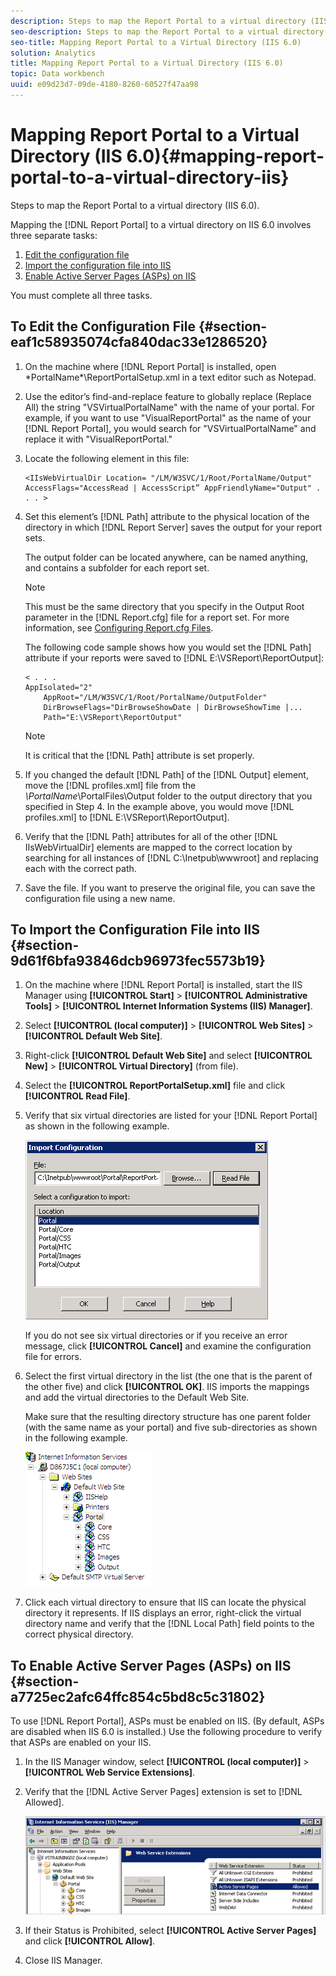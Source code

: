 ```yaml
---
description: Steps to map the Report Portal to a virtual directory (IIS 6.0).
seo-description: Steps to map the Report Portal to a virtual directory (IIS 6.0).
seo-title: Mapping Report Portal to a Virtual Directory (IIS 6.0)
solution: Analytics
title: Mapping Report Portal to a Virtual Directory (IIS 6.0)
topic: Data workbench
uuid: e09d23d7-09de-4180-8260-60527f47aa98
---
```


# Mapping Report Portal to a Virtual Directory (IIS 6.0){#mapping-report-portal-to-a-virtual-directory-iis}

Steps to map the Report Portal to a virtual directory (IIS 6.0).

 Mapping the [!DNL Report Portal] to a virtual directory on IIS 6.0 involves three separate tasks:

1. [Edit the configuration file](../../../../home/c-rpt-oview/c-install-rpt-port/c-virtual-dir/c-map-rpt-port-vdir-6.md#section-eaf1c58935074cfa840dac33e1286520) 
1. [Import the configuration file into IIS](../../../../home/c-rpt-oview/c-install-rpt-port/c-virtual-dir/c-map-rpt-port-vdir-6.md#section-9d61f6bfa93846dcb96973fec5573b19) 
1. [Enable Active Server Pages (ASPs) on IIS](../../../../home/c-rpt-oview/c-install-rpt-port/c-virtual-dir/c-map-rpt-port-vdir-6.md#section-a7725ec2afc64ffc854c5bd8c5c31802)

You must complete all three tasks.

## To Edit the Configuration File {#section-eaf1c58935074cfa840dac33e1286520}

1. On the machine where [!DNL Report Portal] is installed, open \*PortalName*\ReportPortalSetup.xml in a text editor such as Notepad. 

1. Use the editor’s find-and-replace feature to globally replace (Replace All) the string "VSVirtualPortalName" with the name of your portal. For example, if you want to use "VisualReportPortal" as the name of your [!DNL Report Portal], you would search for "VSVirtualPortalName" and replace it with "VisualReportPortal." 
1. Locate the following element in this file: 

   ```
   <IIsWebVirtualDir Location= "/LM/W3SVC/1/Root/PortalName/Output" AccessFlags="AccessRead | AccessScript” AppFriendlyName="Output" . . . >
   ```

1. Set this element’s [!DNL Path] attribute to the physical location of the directory in which [!DNL Report Server] saves the output for your report sets.

   The output folder can be located anywhere, can be named anything, and contains a subfolder for each report set.

   >[!NOTE]
   >
   >This must be the same directory that you specify in the Output Root parameter in the [!DNL Report.cfg] file for a report set. For more information, see [Configuring Report.cfg Files](../../../../home/c-rpt-oview/c-admin-rpt/c-config-rpt-files.md#concept-cf4b95344fcb4c8c877db91e5f1d345d).

   The following code sample shows how you would set the [!DNL Path] attribute if your reports were saved to [!DNL E:\VSReport\ReportOutput]:

   ```
   < . . . 
   AppIsolated="2" 
       AppRoot="/LM/W3SVC/1/Root/PortalName/OutputFolder" 
       DirBrowseFlags="DirBrowseShowDate | DirBrowseShowTime |...  
       Path="E:\VSReport\ReportOutput"
   ```

   >[!NOTE]
   >
   >It is critical that the [!DNL Path] attribute is set properly.

1. If you changed the default [!DNL Path] of the [!DNL Output] element, move the [!DNL profiles.xml] file from the *\PortalName*\PortalFiles\Output folder to the output directory that you specified in Step 4. In the example above, you would move [!DNL profiles.xml] to [!DNL E:\VSReport\ReportOutput]. 

1. Verify that the [!DNL Path] attributes for all of the other [!DNL IIsWebVirtualDir] elements are mapped to the correct location by searching for all instances of [!DNL C:\Inetpub\wwwroot] and replacing each with the correct path. 

1. Save the file. If you want to preserve the original file, you can save the configuration file using a new name.

## To Import the Configuration File into IIS {#section-9d61f6bfa93846dcb96973fec5573b19}

1. On the machine where [!DNL Report Portal] is installed, start the IIS Manager using **[!UICONTROL Start]** > **[!UICONTROL Administrative Tools]** > **[!UICONTROL Internet Information Systems (IIS) Manager]**. 

1. Select **[!UICONTROL (local computer)]** > **[!UICONTROL Web Sites]** > **[!UICONTROL Default Web Site]**. 

1. Right-click **[!UICONTROL Default Web Site]** and select **[!UICONTROL New]** > **[!UICONTROL Virtual Directory]** (from file). 

1. Select the **[!UICONTROL ReportPortalSetup.xml]** file and click **[!UICONTROL Read File]**. 

1. Verify that six virtual directories are listed for your [!DNL Report Portal] as shown in the following example.

   ![](assets/rptPort_dia_VirDirs.png)

   If you do not see six virtual directories or if you receive an error message, click **[!UICONTROL Cancel]** and examine the configuration file for errors. 

1. Select the first virtual directory in the list (the one that is the parent of the other five) and click **[!UICONTROL OK]**. IIS imports the mappings and add the virtual directories to the Default Web Site.

   Make sure that the resulting directory structure has one parent folder (with the same name as your portal) and five sub-directories as shown in the following example.

   ![](assets/rptPort_scrn_VirDirs_Installed.png)

1. Click each virtual directory to ensure that IIS can locate the physical directory it represents. If IIS displays an error, right-click the virtual directory name and verify that the [!DNL Local Path] field points to the correct physical directory.

## To Enable Active Server Pages (ASPs) on IIS {#section-a7725ec2afc64ffc854c5bd8c5c31802}

To use [!DNL Report Portal], ASPs must be enabled on IIS. (By default, ASPs are disabled when IIS 6.0 is installed.) Use the following procedure to verify that ASPs are enabled on your IIS.

1. In the IIS Manager window, select **[!UICONTROL (local computer)]** > **[!UICONTROL Web Service Extensions]**. 
1. Verify that the [!DNL Active Server Pages] extension is set to [!DNL Allowed].

   ![](assets/report_aspenable.png)

1. If their Status is Prohibited, select **[!UICONTROL Active Server Pages]** and click **[!UICONTROL Allow]**. 
1. Close IIS Manager.

